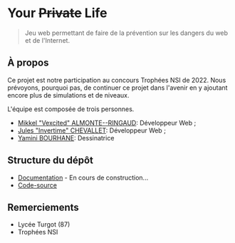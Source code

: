 # Your ~~Private~~ Life

> Jeu web permettant de faire de la prévention sur les dangers du web et de l'Internet.

## À propos

Ce projet est notre participation au concours Trophées NSI de 2022.
Nous prévoyons, pourquoi pas, de continuer ce projet dans l'avenir en y ajoutant
encore plus de simulations et de niveaux.

L'équipe est composée de trois personnes.
- [Mikkel "Vexcited" ALMONTE--RINGAUD](https://github.com/Vexcited): Développeur Web ;
- [Jules "Invertime" CHEVALLET](https://github.com/Invertime): Développeur Web ;
- [Yamini BOURHANE](https://instagram.com/jellycat.exe): Dessinatrice

## Structure du dépôt

- [Documentation](./doc) - En cours de construction...
- [Code-source](./sources)

## Remerciements

- Lycée Turgot (87)
- Trophées NSI

